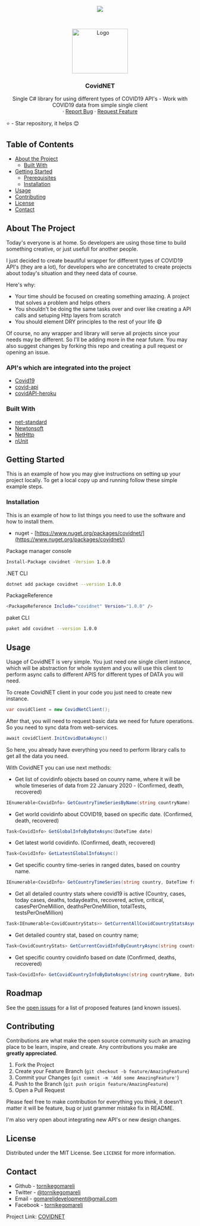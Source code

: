 <p align="center">
<img src="https://img.shields.io/badge/License-MIT-yellow.svg">
</p>  



<!-- PROJECT LOGO -->
<br />
<p align="center">
  <a href="https://s3.xopic.de/openwho-public/channels/7fSc4JEBeO9H0P4b8d1Cfq/logo_v1.png">
    <img src="https://s3.xopic.de/openwho-public/channels/7fSc4JEBeO9H0P4b8d1Cfq/logo_v1.png" alt="Logo" width="150" height="120">
  </a>

  <h3 align="center">CovidNET</h3>

  <p align="center">
    Single C# library for using different types of COVID19 API's - Work with COVID19 data from simple single client
    <br />    ·
    <a href="https://github.com/tornikegomareli/CovidNET/issues">Report Bug</a>
    ·
    <a href="https://github.com/tornikegomareli/CovidNET/issues">Request Feature</a>
  </p>
</p>

⭐️ - Star repository, it helps  😊 

<!-- TABLE OF CONTENTS -->
## Table of Contents

* [About the Project](#about-the-project)
  * [Built With](#built-with)
* [Getting Started](#getting-started)
  * [Prerequisites](#prerequisites)
  * [Installation](#installation)
* [Usage](#usage)
* [Contributing](#contributing)
* [License](#license)
* [Contact](#contact)



<!-- ABOUT THE PROJECT -->
## About The Project

Today's everyone is at home. So developers are using those time to build something creative, or just usefull for another people. 

I just decided to create beautiful wrapper for different types of COVID19 API's (they are a lot), for developers who are concetrated to create projects about today's situation and they need data of course.

Here's why:
* Your time should be focused on creating something amazing. A project that solves a problem and helps others
* You shouldn't be doing the same tasks over and over like creating a API calls and setuping Http layers from scratch
* You should element DRY principles to the rest of your life :smile:

Of course, no any wrapper and library will serve all projects since your needs may be different. So I'll be adding more in the near future. You may also suggest changes by forking this repo and creating a pull request or opening an issue.

### API's which are integrated into the project
* [Covid19](https://github.com/pomber/covid19)
* [covid-api](https://github.com/backtrackbaba/covid-api)
* [covidAPI-heroku](https://github.com/javieraviles/covidAPI)

### Built With
* [net-standard](https://docs.microsoft.com/en-us/dotnet/standard/net-standard)
* [Newtonsoft](https://www.newtonsoft.com/json)
* [NetHttp](https://www.nuget.org/packages/System.Net.Http/)
* [nUnit](https://nunit.org/)



<!-- GETTING STARTED -->
## Getting Started

This is an example of how you may give instructions on setting up your project locally.
To get a local copy up and running follow these simple example steps.

### Installation


This is an example of how to list things you need to use the software and how to install them.
* nuget - [https://www.nuget.org/packages/covidnet/](https://www.nuget.org/packages/covidnet/)


 Package manager console
```sh
Install-Package covidnet -Version 1.0.0
```
.NET CLI
```sh
dotnet add package covidnet --version 1.0.0
```
PackageReference
```sh
<PackageReference Include="covidnet" Version="1.0.0" />
```
paket CLI
```sh
paket add covidnet --version 1.0.0
```

<!-- USAGE EXAMPLES -->
## Usage

Usage of CovidNET is very simple.
You just need one single client instance, which will be abstraction for whole system and you will use this client to perform async calls to different APIS for different types of DATA you will need.

To create CovidNET client in your code you just need to create new instance.
```csharp
var covidClient = new CovidNetClient();
```
After that, you will need to request basic data we need for future operations. So you need to sync data from web-services.

```csharp
await covidClient.InitCovidDataAsync()
```
So here, you already have everything you need to perform library calls to get all the data you need. 

With CovidNET you can use next methods:

* Get list of covidinfo objects based on counry name, where it will be whole timeseries of data from 22 January 2020 - (Confirmed, death, recovered)
```csharp
IEnumerable<CovidInfo> GetCountryTimeSeriesByName(string countryName)
```
* Get world covidinfo about COVID19, based on specific date. (Confirmed, death, recovered)
```csharp
Task<CovidInfo> GetGlobalInfoByDateAsync(DateTime date)
```
* Get latest world covidinfo. (Confirmed, death, recovered)
```csharp
Task<CovidInfo> GetLatestGlobalInfoAsync()
```
* Get specific country time-series in ranged dates, based on country name.
```csharp
IEnumerable<CovidInfo> GetCountryTimeSeries(string country, DateTime from, DateTime to)
```
* Get all detailed country stats where covid19 is active (Country, cases, today cases, deaths, todaydeaths, recovered, active, critical, casesPerOneMillion, deathsPerOneMillion, totalTests, testsPerOneMillion)
```csharp
Task<IEnumerable<CovidCountryStats>> GetCurrentAllCovidCountryStatsAsync()
```
* Get detailed country stat, based on country name;
```csharp
Task<CovidCountryStats> GetCurrentCovidInfoByCountryAsync(string country)
```
* Get specific country covidinfo based on date (Confirmed, deaths, recovered)
```csharp
Task<CovidInfo> GetCovidCountryInfoByDateAsync(string countryName, DateTime dateTime)
```
<!-- ROADMAP -->
## Roadmap

See the [open issues](https://github.com/othneildrew/Best-README-Template/issues) for a list of proposed features (and known issues).

<!-- CONTRIBUTING -->
## Contributing

Contributions are what make the open source community such an amazing place to be learn, inspire, and create. Any contributions you make are **greatly appreciated**.

1. Fork the Project
2. Create your Feature Branch (`git checkout -b feature/AmazingFeature`)
3. Commit your Changes (`git commit -m 'Add some AmazingFeature'`)
4. Push to the Branch (`git push origin feature/AmazingFeature`)
5. Open a Pull Request

Please feel free to make contribution for everything you think, it doesn't matter it will be feature, bug or just grammer mistake fix in README.

I'm also very open about integrating new API's or new design changes. 
<!-- LICENSE -->
## License

Distributed under the MIT License. See `LICENSE` for more information.
<!-- CONTACT -->
## Contact

- Github - [tornikegomareli](https://github.com/tornikegomareli)
- Twitter - [@tornikegomareli](https://twitter.com/tornikegomareli)  
- Email - gomarelidevelopment@gmail.com
- Facebook - [tornikegomareli](https://www.facebook.com/microg)

Project Link: [COVIDNET](https://github.com/tornikegomareli/CovidNET)




